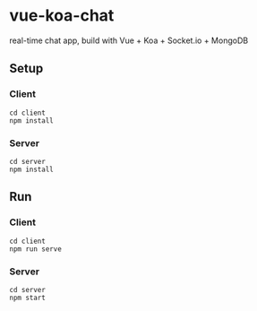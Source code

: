 # vue-koa-chat

real-time chat app, build with Vue + Koa + Socket.io + MongoDB

## Setup

### Client

```
cd client
npm install
```

### Server

```
cd server
npm install
```

## Run

### Client

```
cd client
npm run serve
```

### Server

```
cd server
npm start
```
